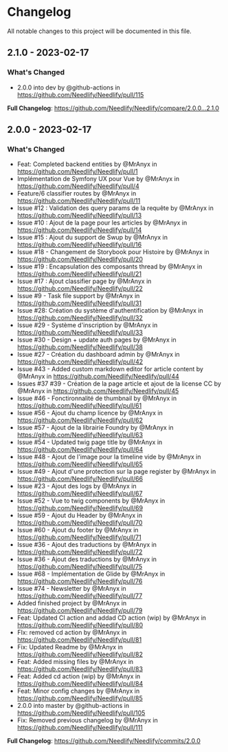 # Changelog

All notable changes to this project will be documented in this file.

## 2.1.0 - 2023-02-17

### What's Changed

- 2.0.0 into dev by @github-actions in https://github.com/Needlify/Needlify/pull/115

**Full Changelog**: https://github.com/Needlify/Needlify/compare/2.0.0...2.1.0

## 2.0.0 - 2023-02-17

### What's Changed

- Feat: Completed backend entities by @MrAnyx in https://github.com/Needlify/Needlify/pull/1
- Implémentation de Symfony UX pour Vue by @MrAnyx in https://github.com/Needlify/Needlify/pull/4
- Feature/6 classifier routes by @MrAnyx in https://github.com/Needlify/Needlify/pull/11
- Issue #12 : Validation des query params de la requête by @MrAnyx in https://github.com/Needlify/Needlify/pull/13
- Issue #10 : Ajout de la page pour les articles by @MrAnyx in https://github.com/Needlify/Needlify/pull/14
- Issue #15 : Ajout du support de Swup by @MrAnyx in https://github.com/Needlify/Needlify/pull/16
- Issue #18 - Changement de Storybook pour Histoire by @MrAnyx in https://github.com/Needlify/Needlify/pull/20
- Issue #19 : Encapsulation des composants thread by @MrAnyx in https://github.com/Needlify/Needlify/pull/21
- Issue #17 : Ajout classifier page by @MrAnyx in https://github.com/Needlify/Needlify/pull/22
- Issue #9 - Task file support by @MrAnyx in https://github.com/Needlify/Needlify/pull/31
- Issue #28: Création du système d'authentification by @MrAnyx in https://github.com/Needlify/Needlify/pull/32
- Issue #29 - Système d'inscription by @MrAnyx in https://github.com/Needlify/Needlify/pull/33
- Issue #30 - Design + update auth pages by @MrAnyx in https://github.com/Needlify/Needlify/pull/38
- Issue #27 - Création du dashboard admin by @MrAnyx in https://github.com/Needlify/Needlify/pull/42
- Issue #43 - Added custom markdown editor for article content by @MrAnyx in https://github.com/Needlify/Needlify/pull/44
- Issues #37 #39 - Création de la page article et ajout de la license CC by @MrAnyx in https://github.com/Needlify/Needlify/pull/45
- Issue #46 - Fonctironnalité de thumbnail by @MrAnyx in https://github.com/Needlify/Needlify/pull/61
- Issue #56 - Ajout du champ licence by @MrAnyx in https://github.com/Needlify/Needlify/pull/62
- Issue #57 - Ajout de la librairie Foundry by @MrAnyx in https://github.com/Needlify/Needlify/pull/63
- Issue #54 - Updated twig page title by @MrAnyx in https://github.com/Needlify/Needlify/pull/64
- Issue #48 - Ajout de l'image pour la timeline vide by @MrAnyx in https://github.com/Needlify/Needlify/pull/65
- Issue #49 - Ajout d'une protection sur la page register by @MrAnyx in https://github.com/Needlify/Needlify/pull/66
- Issue #23 - Ajout des logs by @MrAnyx in https://github.com/Needlify/Needlify/pull/67
- Issue #52 - Vue to twig components by @MrAnyx in https://github.com/Needlify/Needlify/pull/69
- Issue #59 - Ajout du Header by @MrAnyx in https://github.com/Needlify/Needlify/pull/70
- Issue #60 - Ajout du footer by @MrAnyx in https://github.com/Needlify/Needlify/pull/71
- Issue #36 - Ajout des traductions by @MrAnyx in https://github.com/Needlify/Needlify/pull/72
- Issue #36 - Ajout des traductions by @MrAnyx in https://github.com/Needlify/Needlify/pull/75
- Issue #68 - Implémentation de Glide by @MrAnyx in https://github.com/Needlify/Needlify/pull/76
- Issue #74 - Newsletter by @MrAnyx in https://github.com/Needlify/Needlify/pull/77
- Added finished project by @MrAnyx in https://github.com/Needlify/Needlify/pull/79
- Feat: Updated CI action and addad CD action (wip) by @MrAnyx in https://github.com/Needlify/Needlify/pull/80
- FIx: removed cd action by @MrAnyx in https://github.com/Needlify/Needlify/pull/81
- Fix: Updated Readme by @MrAnyx in https://github.com/Needlify/Needlify/pull/82
- Feat: Added missing files by @MrAnyx in https://github.com/Needlify/Needlify/pull/83
- Feat: Added cd action (wip) by @MrAnyx in https://github.com/Needlify/Needlify/pull/84
- Feat: Minor config changes by @MrAnyx in https://github.com/Needlify/Needlify/pull/85
- 2.0.0 into master by @github-actions in https://github.com/Needlify/Needlify/pull/105
- Fix: Removed previous changelog by @MrAnyx in https://github.com/Needlify/Needlify/pull/111

**Full Changelog**: https://github.com/Needlify/Needlify/commits/2.0.0

